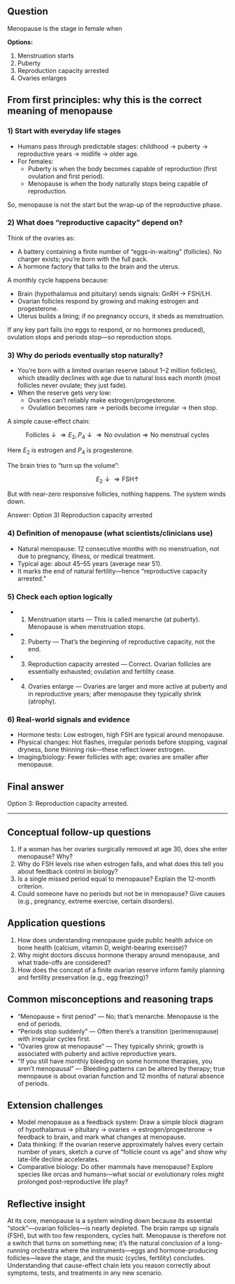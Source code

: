 ## Question
Menopause is the stage in female when

**Options:**

1. Menstruation starts
2. Puberty
3. Reproduction capacity arrested
4. Ovaries enlarges

## From first principles: why this is the correct meaning of menopause

### 1) Start with everyday life stages
- Humans pass through predictable stages: childhood → puberty → reproductive years → midlife → older age.
- For females:
  - Puberty is when the body becomes capable of reproduction (first ovulation and first period).
  - Menopause is when the body naturally stops being capable of reproduction.

So, menopause is not the start but the wrap-up of the reproductive phase.

### 2) What does “reproductive capacity” depend on?
Think of the ovaries as:
- A battery containing a finite number of “eggs-in-waiting” (follicles). No charger exists; you’re born with the full pack.
- A hormone factory that talks to the brain and the uterus.

A monthly cycle happens because:
- Brain (hypothalamus and pituitary) sends signals: GnRH → FSH/LH.
- Ovarian follicles respond by growing and making estrogen and progesterone.
- Uterus builds a lining; if no pregnancy occurs, it sheds as menstruation.

If any key part fails (no eggs to respond, or no hormones produced), ovulation stops and periods stop—so reproduction stops.

### 3) Why do periods eventually stop naturally?
- You’re born with a limited ovarian reserve (about 1–2 million follicles), which steadily declines with age due to natural loss each month (most follicles never ovulate; they just fade).
- When the reserve gets very low:
  - Ovaries can’t reliably make estrogen/progesterone.
  - Ovulation becomes rare → periods become irregular → then stop.

A simple cause-effect chain:
```math
\text{Follicles} \downarrow \Rightarrow E_2, P_4 \downarrow \Rightarrow \text{No ovulation} \Rightarrow \text{No menstrual cycles}
```
Here $E_2$ is estrogen and $P_4$ is progesterone.

The brain tries to “turn up the volume”:
```math
E_2 \downarrow \Rightarrow \text{FSH} \uparrow
```
But with near-zero responsive follicles, nothing happens. The system winds down.

Answer: Option 3) Reproduction capacity arrested

### 4) Definition of menopause (what scientists/clinicians use)
- Natural menopause: 12 consecutive months with no menstruation, not due to pregnancy, illness, or medical treatment.
- Typical age: about 45–55 years (average near 51).
- It marks the end of natural fertility—hence “reproductive capacity arrested.”

### 5) Check each option logically
- 1) Menstruation starts — This is called menarche (at puberty). Menopause is when menstruation stops.
- 2) Puberty — That’s the beginning of reproductive capacity, not the end.
- 3) Reproduction capacity arrested — Correct. Ovarian follicles are essentially exhausted; ovulation and fertility cease.
- 4) Ovaries enlarge — Ovaries are larger and more active at puberty and in reproductive years; after menopause they typically shrink (atrophy).

### 6) Real-world signals and evidence
- Hormone tests: Low estrogen, high FSH are typical around menopause.
- Physical changes: Hot flashes, irregular periods before stopping, vaginal dryness, bone thinning risk—these reflect lower estrogen.
- Imaging/biology: Fewer follicles with age; ovaries are smaller after menopause.

## Final answer
Option 3: Reproduction capacity arrested.

---

## Conceptual follow-up questions
1. If a woman has her ovaries surgically removed at age 30, does she enter menopause? Why?
2. Why do FSH levels rise when estrogen falls, and what does this tell you about feedback control in biology?
3. Is a single missed period equal to menopause? Explain the 12-month criterion.
4. Could someone have no periods but not be in menopause? Give causes (e.g., pregnancy, extreme exercise, certain disorders).

## Application questions
1. How does understanding menopause guide public health advice on bone health (calcium, vitamin D, weight-bearing exercise)?
2. Why might doctors discuss hormone therapy around menopause, and what trade-offs are considered?
3. How does the concept of a finite ovarian reserve inform family planning and fertility preservation (e.g., egg freezing)?

## Common misconceptions and reasoning traps
- “Menopause = first period” — No; that’s menarche. Menopause is the end of periods.
- “Periods stop suddenly” — Often there’s a transition (perimenopause) with irregular cycles first.
- “Ovaries grow at menopause” — They typically shrink; growth is associated with puberty and active reproductive years.
- “If you still have monthly bleeding on some hormone therapies, you aren’t menopausal” — Bleeding patterns can be altered by therapy; true menopause is about ovarian function and 12 months of natural absence of periods.

## Extension challenges
- Model menopause as a feedback system: Draw a simple block diagram of hypothalamus → pituitary → ovaries → estrogen/progesterone → feedback to brain, and mark what changes at menopause.
- Data thinking: If the ovarian reserve approximately halves every certain number of years, sketch a curve of “follicle count vs age” and show why late-life decline accelerates.
- Comparative biology: Do other mammals have menopause? Explore species like orcas and humans—what social or evolutionary roles might prolonged post-reproductive life play?

## Reflective insight
At its core, menopause is a system winding down because its essential “stock”—ovarian follicles—is nearly depleted. The brain ramps up signals (FSH), but with too few responders, cycles halt. Menopause is therefore not a switch that turns on something new; it’s the natural conclusion of a long-running orchestra where the instruments—eggs and hormone-producing follicles—leave the stage, and the music (cycles, fertility) concludes. Understanding that cause-effect chain lets you reason correctly about symptoms, tests, and treatments in any new scenario.